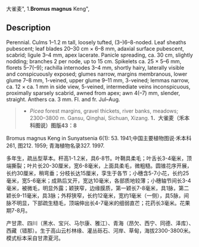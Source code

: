 大雀麦",
1.**Bromus magnus** Keng",

## Description
Perennial. Culms 1–1.2 m tall, loosely tufted, (3–)6–8-noded. Leaf sheaths pubescent; leaf blades 20–30 cm × 6–8 mm, adaxial surface pubescent, scabrid; ligule 3–4 mm, apex lacerate. Panicle spreading, ca. 30 cm, slightly nodding; branches 2 per node, up to 15 cm. Spikelets ca. 25 × 5–6 mm, florets 5–7(–9); rachilla internodes 3–4 mm, shortly hairy, laterally visible and conspicuously exposed; glumes narrow, margins membranous, lower glume 7–8 mm, 1-veined, upper glume 9–11 mm, 3-veined; lemmas narrow, ca. 12 × ca. 1 mm in side view, 5-veined, intermediate veins inconspicuous, proximally sparsely scabrid, awned from apex; awn 4(–7) mm, slender, straight. Anthers ca. 3 mm. Fl. and fr. Jul–Aug.

> * *Picea* forest margins, gravel thickets, river banks, meadows; 2300–3800 m. Gansu, Qinghai, Sichuan, Xizang.
**1．大雀麦（禾本科图说）图版43：8**

Bromus magnus Keng in Sunyatsenia 6(1): 53. 1941;中国主要植物图说·禾本科261, 图212. 1959; 青海植物名录327. 1997.

多年生，疏丛型草本。秆高1-1.2米，具6-8节。叶鞘具柔毛；叶舌长3-4毫米，顶端撕裂；叶片长20-30厘米，宽6-8毫米，上面具柔毛，微粗糙。圆锥花序开展，长约30厘米，稍弯垂；分枝长达15厘米，孪生于各节；小穗含5-7小花，长约25毫米，宽5-6毫米；成熟后叉开，宽达10毫米，各部质地较薄；小穗轴节间长3-4毫米，被微毛，明显外露；颖狭窄，边缘膜质，第一颖长7-8毫米，具1脉，第二颖长9-11毫米，具3脉；外稃狭窄，长约12毫米，宽约1毫米（一侧），具5脉，间脉不明显，下部疏生糙毛，顶端伸出长4-7毫米的细弱直芒；花药长3毫米。花果期7-8月。

产甘肃、四川（黑水、宝兴、马尔康、雅江）、青海（昂欠、西宁、同德、泽库）、西藏（错那）。生于高山云杉林缘、灌丛砾石、河岸、草甸，海拔2300-3800米。模式标本采自甘肃夏河。
